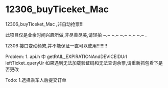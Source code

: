 # 12306_buyTiceket_Mac
12306_buyTiceket_Mac ,非自动抢票!!!

此项目仅是业余时间兴趣所做,非尽善尽美,请轻拍 ~.~ ~.~ ~.~ ~.~ ~.~ .

12306 接口变动频繁,并不能保证一直可以使用!!!!!!!!


Problem:  1. api.h 中   getRAIL_EXPIRATIONAndDEVICEIDUrl  
                                    leftTicket_queryUr 
                                    如果遇到无法加载验证码和无法查询余票,请重新抓包看下是否更改


Todo:  1.选择乘车人后提交订单
